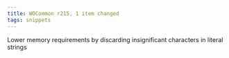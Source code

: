 ```yaml
---
title: WOCommon r215, 1 item changed
tags: snippets
---
```


Lower memory requirements by discarding insignificant characters in literal strings
